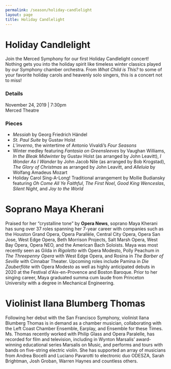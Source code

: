 ```yaml
---
permalink: /season/holiday-candlelight
layout: page
title: Holiday Candlelight
---
```


# Holiday Candlelight

Join the Merced Symphony for our first Holiday Candlelight concert!  Nothing gets you into the holiday spirit like timeless winter classics played by our Symphony chamber orchestra.  From *What Child is This?* to some of your favorite holiday carols and heavenly solo singers, this is a concert not to miss!

### Details
November 24, 2019 | 7:30pm<br />
Merced Theatre

### Pieces
-	*Messiah* by Georg Friedrich Händel
- *St. Paul Suite* by Gustav Holst
- *L’inverno*, the wintertime of Antonio Vivaldi’s *Four Seasons*
- Winter medley featuring *Fantasia on Greensleeves* by Vaughan Williams, *In the Bleak Midwinter* by Gustav Holst (as arranged by John Leavitt), *I Wonder As I Wander* by John Jacob Nile (as arranged by Bob Krogstad), *The Glory of Christmas* as arranged by John Leavitt, and *Alleluia* by Wolfang Amadeus Mozart
- Holiday Carol Sing-A-Long!  Traditional arrangement by Mollie Budiansky featuring *Oh Come All Ye Faithful*, *The First Noel*, *Good King Wenceslas*, *Silent Night*, and *Joy to the World*

# Soprano Maya Kherani

Praised for her “crystalline tone” by **Opera News**, soprano Maya Kherani has sung over 37 roles spanning her 7-year career with companies such as the Houston Grand Opera, Opera Parallèle, Central City Opera, Opera San Jose, West Edge Opera, Beth Morrison Projects, Salt Marsh Opera, West Bay Opera, Opera NEO, and the American Bach Soloists.  Maya was most recently seen as Gilda in *Rigoletto* with Opera Modesto, Polly Peachum in *The Threepenny Opera* with West Edge Opera, and Rosina in *The Barber of Seville* with Cinnabar Theater.  Upcoming roles include Pamina in *Die Zauberflöte* with Opera Modesto as well as highly anticipated debuts in 2020 at the Festival d'Aix-en-Provence and Boston Baroque.  Prior to her singing career, Maya graduated summa cum laude from Princeton University with a degree in Mechanical Engineering.

# Violinist Ilana Blumberg Thomas

Following her debut with the San Francisco Symphony, violinist Ilana Blumberg Thomas is in demand as a chamber musician, collaborating with the Left Coast Chamber Ensemble, Earplay, and Ensemble for these Times.  Ms. Thomas recently worked with Philip Glass and Opera Paralelle, has recorded for film and television, including in Wynton Marsalis’ award-winning educational series Marsalis on Music, and performs and tours with bands on five-string electric violin.  She has supported an array of musicians from Andrea Bocelli and Luciano Pavarotti to electronic duo ODESZA, Sarah Brightman, Josh Groban, Warren Haynes and countless others.